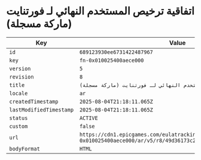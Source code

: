 # اتفاقية ترخيص المستخدم النهائي لـ فورتنايت (ماركة مسجلة)

| Key | Value |
| --- | ----- |
| `id` | `689123930ee6731422487967` |
| `key` | `fn-0x010025400aece000` |
| `version` | `5` |
| `revision` | `8` |
| `title` | `اتفاقية ترخيص المستخدم النهائي لـ فورتنايت (ماركة مسجلة)` |
| `locale` | `ar` |
| `createdTimestamp` | `2025-08-04T21:18:11.065Z` |
| `lastModifiedTimestamp` | `2025-08-04T21:18:11.065Z` |
| `status` | `ACTIVE` |
| `custom` | `false` |
| `url` | `https://cdn1.epicgames.com/eulatracking-download/fn-0x010025400aece000/ar/v5/r8/49d36173c2933bb022db7a48e121691e.pdf` |
| `bodyFormat` | `HTML` |
